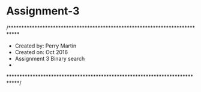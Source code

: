 # Assignment-3
/****************************************************************************
 * Created by: Perry Martin
 * Created on: Oct 2016
 * Assignment 3 Binary search
 *
 ****************************************************************************/


